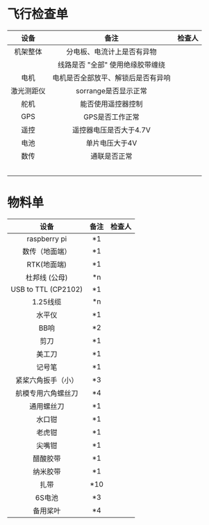 # 飞行检查单

|    设备    |                备注                | 检查人 |
| :--------: | :--------------------------------: | :----: |
|  机架整体  |     分电板、电流计上是否有异物     |        |
|            |  线路是否 "全部" 使用绝缘胶带缠绕  |        |
|    电机    | 电机是否全部放平、解锁后是否有异响 |        |
| 激光测距仪 |        sorrange是否显示正常        |        |
|    舵机    |         能否使用遥控器控制         |        |
|    GPS     |          GPS是否工作正常           |        |
|    遥控    |       遥控器电压是否大于4.7V       |        |
|    电池    |           单片电压大于4V           |        |
|    数传    |            通联是否正常            |        |
|            |                                    |        |
|            |                                    |        |
|            |                                    |        |
|            |                                    |        |
|            |                                    |        |



# 物料单

|        设备         | 备注 | 检查人 |
| :-----------------: | :--: | :----: |
|    raspberry pi     |  *1  |        |
|   数传（地面端）    |  *1  |        |
|     RTK(地面端)     |  *1  |        |
|    杜邦线 (公母)    |  *n  |        |
| USB to TTL (CP2102) |  *1  |        |
|      1.25线缆       |  *n  |        |
|       水平仪        |  *1  |        |
|        BB响         |  *2  |        |
|        剪刀         |  *1  |        |
|       美工刀        |  *1  |        |
|       记号笔        |  *1  |        |
| 紧桨六角扳手（小）  |  *3  |        |
| 航模专用六角螺丝刀  |  *4  |        |
|     通用螺丝刀      |  *1  |        |
|       水口钳        |  *1  |        |
|       老虎钳        |  *1  |        |
|       尖嘴钳        |  *1  |        |
|      醋酸胶带       |  *1  |        |
|      纳米胶带       |  *1  |        |
|        扎带         | *10  |        |
|       6S电池        |  *3  |        |
|      备用桨叶       |  *4  |        |
